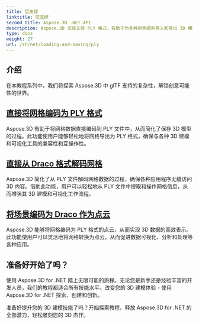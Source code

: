 ```yaml
---
title: 层支撑
linktitle: 层支撑
second_title: Aspose.3D .NET API
description: Aspose.3D 无缝支持 PLY 格式，有助于为多种用例顺利导入和导出 3D 模型。
type: docs
weight: 27
url: /zh/net/loading-and-saving/ply
---
```

## 介绍

在本教程系列中，我们将探索 Aspose.3D 中 glTF 支持的复杂性，解锁创意可能性的世界。

## [直接将网格编码为 PLY 格式](encode-mesh)

Aspose.3D 有助于将网格数据直接编码到 PLY 文件中，从而简化了保存 3D 模型的过程。此功能使用户能够轻松地将网格导出为 PLY 格式，确保与各种 3D 建模和可视化工具的兼容性和互操作性。


## [直接从 Draco 格式解码网格](decode-mesh)

Aspose.3D 简化了从 PLY 文件解码网格数据的过程，确保各种应用程序无缝访问 3D 内容。借助此功能，用户可以轻松地从 PLY 文件中提取和操作网格信息，从而增强其 3D 建模和可视化工作流程。

## [将场景编码为 Draco 作为点云](export-to-ply-point-cloud)

Aspose.3D 能够将网格编码为 PLY 格式的点云，从而实现 3D 数据的高效表示。此功能使用户可以灵活地将网格转换为点云，从而促进数据可视化、分析和处理等各种应用。


## 准备好开始了吗？

使用 Aspose.3D for .NET 踏上无限可能的旅程。无论您是新手还是经验丰富的开发人员，我们的教程都适合所有技能水平。改变您的 3D 建模体验 - 使用 Aspose.3D for .NET 探索、创建和创新。

准备好提升您的 3D 建模技能了吗？开始探索教程。释放 Aspose.3D for .NET 的全部潜力，轻松雕刻您的 3D 杰作。